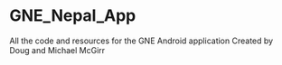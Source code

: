 GNE_Nepal_App
=============

All the code and resources for the GNE Android application
Created by Doug and Michael McGirr
